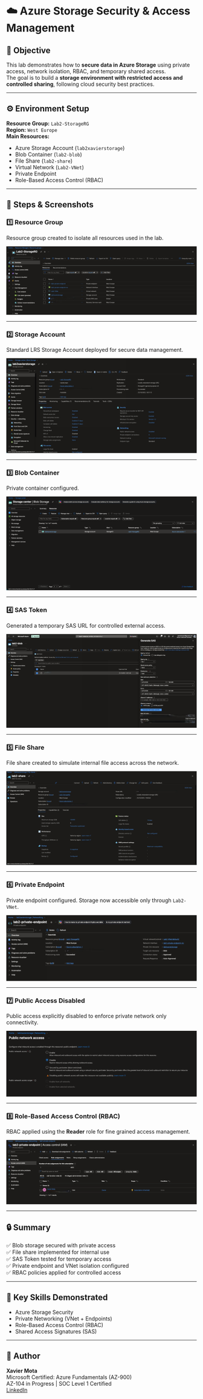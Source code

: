 # ☁️ Azure Storage Security & Access Management

## 🎯 Objective
This lab demonstrates how to **secure data in Azure Storage** using private access, network isolation, RBAC, and temporary shared access.  
The goal is to build a **storage environment with restricted access and controlled sharing**, following cloud security best practices.

---

## ⚙️ Environment Setup
**Resource Group:** `Lab2-StorageRG`  
**Region:** `West Europe`  
**Main Resources:**
- Azure Storage Account (`lab2xavierstorage`)
- Blob Container (`lab2-blob`)
- File Share (`lab2-share`)
- Virtual Network (`Lab2-VNet`)
- Private Endpoint
- Role-Based Access Control (RBAC)

---

## 🧩 Steps & Screenshots

### 1️⃣ Resource Group
Resource group created to isolate all resources used in the lab.  

![Resource Group](/screenshots/resources_groups.png)

---

### 2️⃣ Storage Account
Standard LRS Storage Account deployed for secure data management.  

![Storage Overview](/screenshots/storage_account.png)

---

### 3️⃣ Blob Container 
Private container configured.

![Blob Private](screenshots/blob_container.png)

---

### 4️⃣ SAS Token
Generated a temporary SAS URL for controlled external access.  
 
![SAS Token](screenshots/sas_token.png)

---

### 5️⃣ File Share
File share created to simulate internal file access across the network.

![File Share](screenshots/file_share.png)

---

### 6️⃣ Private Endpoint
Private endpoint configured. Storage now accessible only through `Lab2-VNet`.  

![Private Endpoint](screenshots/private_endpoint.png)

---

### 7️⃣ Public Access Disabled
Public access explicitly disabled to enforce private network only connectivity.  

![Networking Disabled](screenshots/public_access_disabled.png)

---

### 8️⃣ Role-Based Access Control (RBAC)
RBAC applied using the **Reader** role for fine grained access management.  

![RBAC](screenshots/rbac.png)

---

## 🔒 Summary
✅ Blob storage secured with private access  
✅ File share implemented for internal use  
✅ SAS Token tested for temporary access  
✅ Private endpoint and VNet isolation configured  
✅ RBAC policies applied for controlled access 

---

## 🧠 Key Skills Demonstrated
- Azure Storage Security  
- Private Networking (VNet + Endpoints)  
- Role-Based Access Control (RBAC)  
- Shared Access Signatures (SAS)   

---

## 👤 Author
**Xavier Mota**  
Microsoft Certified: Azure Fundamentals (AZ-900)  
AZ-104 in Progress | SOC Level 1 Certified  
[LinkedIn](https://linkedin.com/in/xaviermota7) 
